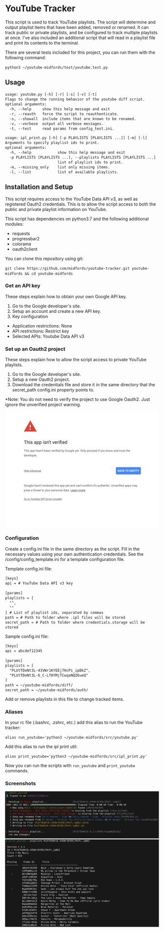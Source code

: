 # YouTube Tracker
This script is used to track YouTube playlists. The script will determine and output playlist items that have been added, removed or renamed. It can track public or private playlists, and be configured to track multiple playlists at once. I've also included an additional script that will read in a playlist file and print its contents to the terminal.

There are several tests included for this project, you can run them with the following command:

`python3 ~/youtube-midfords/test/youtube.test.py`

## Usage

```
usage: youtube.py [-h] [-r] [-s] [-v] [-t]
Flags to change the running behavior of the youtube diff script.
optional arguments:
  -h, --help     show this help message and exit
  -r, --reauth   force the script to reauthenticate.
  -s, --showall  include items that are known to be renamed.
  -v, --verbose  output all verbose messages.
  -t, --test     read params from config_test.ini.
```


```
usage: ipl_print.py [-h] [-p PLAYLISTS [PLAYLISTS ...]] [-m] [-l]
Arguments to specify playlist ids to print.
optional arguments:
  -h, --help            show this help message and exit
  -p PLAYLISTS [PLAYLISTS ...], --playlists PLAYLISTS [PLAYLISTS ...]
                        list of playlist ids to print.
  -m, --missing_only    list only missing items.
  -l, --list            list of available playlists.
```

## Installation and Setup

This script requires access to the YouTube Data API v3, as well as registered Oauth2
credentials. This is to allow the script access to both the public and private playlist information on YouTube.

This script has dependencies on python3.7 and the following additional modules:
- requests
- progressbar2
- colorama
- oauth2client

You can clone this repository using git:

`git clone https://github.com/midfords/youtube-tracker.git youtube-midfords && cd youtube-midfords`

### Get an API key

These steps explain how to obtain your own Google API key.

1. Go to the Google developer's site.
2. Setup an account and create a new API key.
3. Key configuration
  * Application restrictions: None
  * API restrictions: Restrict key
  * Selected APIs: Youtube Data API v3

### Set up an Oauth2 project

These steps explain how to allow the script access to private YouTube playlists.

1. Go to the Google developer's site.
2. Setup a new Oauth2 project.
3. Download the credentials file and store it in the same directory that the secret_path config.ini property points to.

*Note: You do not need to verify the project to use Google Oauth2. Just ignore the unverified project warning.

![Alt](/images/screenshot-auth.png "Screenshot")

### Configuration

Create a config.ini file in the same directory as the script. Fill in the necessary values using your own authentication credentials. See the /config/config_template.ini for a template configuration file.

Template config.ini file:

```
[keys]
api = # YouTube Data API v3 key

[params]
playlists = [
  "",
  ""
] # List of playlist ids, separated by commas
path = # Path to folder where .ipl files will be stored
secret_path = # Path to folder where credentials.storage will be stored
```

Sample config.ini file:

```
[keys]
api = abcdef12345

[params]
playlists = [
  "PLUtTDeNt3L-43VWr1KYEEj7HcPi_ipBkZ",
  "PLUtTDeNt3L-6_C-Lf0YMjTCwqaNQZ6ueQ"
]
path = ~/youtube-midfords/diff/
secret_path = ~/youtube-midfords/auth/
```

Add or remove playlists in this file to change tracked items.

### Aliases

In your rc file (.bashrc, .zshrc, etc.) add this alias to run the YouTube tracker:

`alias run_youtube='python3 ~/youtube-midfords/src/youtube.py'`

Add this alias to run the ipl print util:

`alias print_youtube='python3 ~/youtube-midfords/src/ipl_print.py'`

Now you can run the scripts with `run_youtube` and `print_youtube` commands.

### Screenshots

![Alt](/images/screenshot-diff.png "Screenshot")
![Alt](/images/screenshot-print.png "Screenshot")

